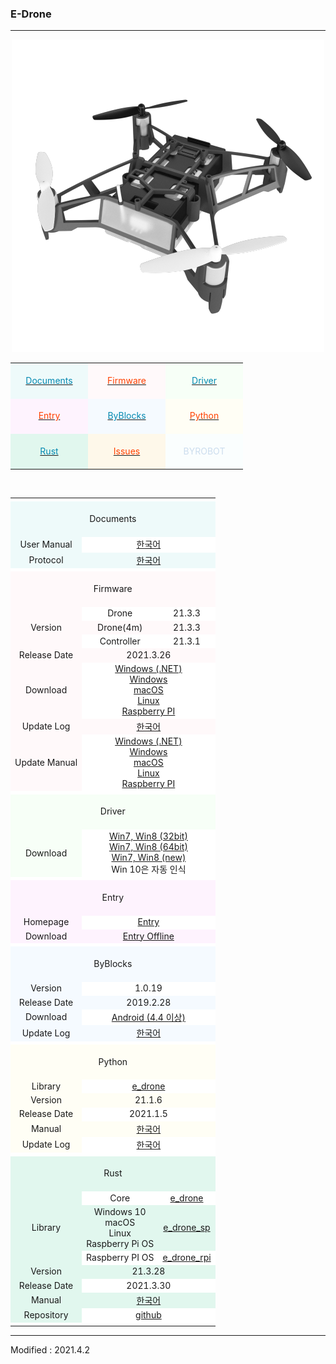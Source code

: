 ### E-Drone

---
<!-------------------------------------------------------------------------------------------------------

    2020.4.2

    각 index.md 파일 변경 시 사소한 링크 수정이나 펌웨어 업데이트 등은 직접 수정해도 상관없으나

    디자인 변경, 테이블 구조 변경 등의 작업을 하게 되는 경우, nightly.md 파일에서 먼저 작업을 할 것.

    git에 올려 화면이 정상적으로 표시되는지를 확인하고, index.md 파일을 변경하는 것을 권장함

-------------------------------------------------------------------------------------------------------->

<style>

    td.documents { background: #EEFAFA !important; }
    td.firmware  { background: #FFF9FA !important; }
    td.driver    { background: #F7FFF7 !important; }
    td.entry     { background: #FEF3FE !important; }
    td.byblocks  { background: #F5FAFF !important; }
    td.python    { background: #FFFEF5 !important; }
    td.rust      { background: #E1F7EE !important; }
    td.issues    { background: #FEF8EA !important; }
    td.byrobot   { background: #FAFEFE !important; }
    td.white     { background: #FFFFFF !important; }
    td.space     { background: #FFFFFF !important; }

    span.odd 	   { color: #0489B1; }
    span.even	   { color: #FF4000; }
    span.byrobot   { color: #CCDDEE; }

</style>

<div align="center">
    <img src="/assets/images/products/byrobot_drone_4.png" alt="e_drone">
    <table style="padding: 0px 0px 0px 0px;">
        <tr>
            <td width="110" class="documents"><div align="center">&nbsp;<br><a href="#Documents"><span class="odd">Documents</span></a><br>&nbsp;</div></td>
            <td width="110" class="firmware"><div align="center">&nbsp;<br><a href="#Firmware"><span class="even">Firmware</span></a><br>&nbsp;</div></td>
            <td width="110" class="driver"><div align="center">&nbsp;<br><a href="#Driver"><span class="odd">Driver</span></a><br>&nbsp;</div></td>
        </tr>
        <tr>
            <td width="110" class="entry"><div align="center">&nbsp;<br><a href="#Entry"><span class="even">Entry</span></a><br>&nbsp;</div></td>
            <td width="110" class="byblocks"><div align="center">&nbsp;<br><a href="#ByBlocks"><span class="odd">ByBlocks</span></a><br>&nbsp;</div></td>
            <td width="110" class="python"><div align="center">&nbsp;<br><a href="#Python"><span class="even">Python</span></a><br>&nbsp;</div></td>
        </tr>
        <tr>
            <td width="110" class="rust"><div align="center">&nbsp;<br><a href="#Rust"><span class="odd">Rust</span></a><br>&nbsp;</div></td>
            <td width="110" class="issues"><div align="center">&nbsp;<br><a href="https://github.com/BYROBOT/drone4/issues/" target="_blank"><span class="even">Issues</span></a><br>&nbsp;</div></td>
            <td width="110" class="byrobot"><div align="center">&nbsp;<br><span class="byrobot">BYROBOT</span><br>&nbsp;</div></td>
        </tr>
    </table>
    <br>
    <table>
        <!-- Documents -->
        <tr><td colspan="3" class="space"></td></tr>
        <tr>
            <td colspan="3" class="documents"><div align="center"><a name="Documents"></a>&nbsp;<br>Documents<br>&nbsp;</div></td>
        </tr>
        <tr>
            <td class="documents"><div align="center">User Manual</div></td>
            <td colspan="2" class="white"><div align="center"><a href="/documents/kr/products/e_drone/manual/user/">한국어</a></div></td>
        </tr>
        <tr>
            <td class="documents"><div align="center">Protocol</div></td>
            <td colspan="2" class="documents"><div align="center"><a href="/documents/kr/products/e_drone/protocol/">한국어</a></div></td>
        </tr>
        <!-- Firmware -->
        <tr><td colspan="3" class="space"></td></tr>
        <tr>
            <td colspan="3" class="firmware"><div align="center"><a name="Firmware"></a>&nbsp;<br>Firmware<br>&nbsp;</div></td>
        </tr>
        <tr>
            <td rowspan="3" class="firmware"><div align="center">Version</div></td>
            <td class="white"><div align="center">Drone</div></td>
            <td class="white"><div align="center">21.3.3</div></td>
        </tr>
        <tr>
            <td class="firmware"><div align="center">Drone(4m)</div></td>
            <td class="firmware"><div align="center">21.3.3</div></td>
        </tr>
        <tr>
            <td class="white"><div align="center">Controller</div></td>
            <td class="white"><div align="center">21.3.1</div></td>
        </tr>
        <tr>
            <td class="firmware"><div align="center">Release Date</div></td>
            <td colspan="2" class="firmware"><div align="center">2021.3.26</div></td>
        </tr>
        <tr>
            <td class="firmware"><div align="center">Download</div></td>
            <td colspan="2" class="white"><div align="center">
                <a href="https://drive.google.com/file/d/1XqAkc3gxe6HrqKQh8uQREdvZm23YRYbl/view?usp=sharing" target="_blank">Windows (.NET)</a><br>
                <a href="https://drive.google.com/file/d/18dFRxM9wczPSAP06FOdhQJwf86b0Eaa_/view?usp=sharing" target="_blank">Windows</a><br>
                <a href="https://drive.google.com/file/d/11hyfeE7_N1A_V4x_7n6onNEARlWecbjT/view?usp=sharing" target="_blank">macOS</a><br>
                <a href="https://drive.google.com/file/d/1fGLzarf-bjTLsZNn-wV2_83_MtSxqmlr/view?usp=sharing" target="_blank">Linux</a><br>
                <a href="https://drive.google.com/file/d/1k94HcjXYrfA1onXi5fDiYhDlkNbXYRsj/view?usp=sharing" target="_blank">Raspberry PI</a>
            </div></td>
        </tr>
        <tr>
            <td class="firmware"><div align="center">Update Log</div></td>
            <td colspan="2" class="firmware"><div align="center"><a href="/documents/kr/products/e_drone/log/updates/firmware/">한국어</a></div></td>
        </tr>
        <tr>
            <td class="firmware"><div align="center">Update Manual</div></td>
            <td colspan="2" class="white">
                <div align="center">
                    <a href="/documents/kr/products/e_drone/manual/update/drone4autoupdaterlight/">Windows (.NET)</a><br>
                    <a href="/documents/kr/products/e_drone/manual/update/drone_4_updater_windows/">Windows</a><br>
                    <a href="/documents/kr/products/e_drone/manual/update/drone_4_updater_mac/">macOS</a><br>
                    <a href="/documents/kr/products/e_drone/manual/update/drone_4_updater_linux/">Linux</a><br>
                    <a href="/documents/kr/products/e_drone/manual/update/drone_4_updater_raspberry_pi/">Raspberry PI</a>
                </div>
            </td>
        </tr>
        <!-- Driver -->
        <tr><td colspan="3" class="space"></td></tr>
        <tr>
            <td colspan="3" class="driver"><div align="center"><a name="Driver"></a>&nbsp;<br>Driver<br>&nbsp;</div></td>
        </tr>
        <tr>
            <td class="driver">
                <div align="center">Download</div>
            </td>
            <td colspan="2" class="white">
                <div align="center"><a href="https://drive.google.com/open?id=1HisAPi3nipnnyuFklNXiKn46cV_5P0iy" target="_blank">Win7, Win8 (32bit)</a></div>
                <div align="center"><a href="https://drive.google.com/open?id=1Cm7fIt9XAi-dUNnqxVblNriL8oVfqekg" target="_blank">Win7, Win8 (64bit)</a></div>
                <div align="center"><a href="https://drive.google.com/open?id=1G6ma1HbzNSPqTcU9ir1I4lyYLobLM4K-" target="_blank">Win7, Win8 (new)</a></div>
                <div align="center">Win 10은 자동 인식</div>
            </td>
        </tr>
        <!-- Entry -->
        <tr><td colspan="3" class="space"></td></tr>
        <tr>
            <td colspan="3" class="entry"><div align="center"><a name="Entry"></a>&nbsp;<br>Entry<br>&nbsp;</div></td>
        </tr>
        <tr>
            <td class="entry"><div align="center">Homepage</div></td>
            <td colspan="2" class="white"><div align="center"><a href="https://playentry.org/" target="_blank">Entry</a></div></td>
        </tr>
        <tr>
            <td class="entry"><div align="center">Download</div></td>
            <td colspan="2" class="entry"><div align="center"><a href="https://playentry.org/#!/offlineEditor" target="_blank">Entry Offline</a></div></td>
        </tr>
        <!-- ByBlocks -->
        <tr><td colspan="3" class="white"></td></tr>
        <tr>
            <td colspan="3" class="byblocks"><div align="center"><a name="ByBlocks"></a>&nbsp;<br>ByBlocks<br>&nbsp;</div></td>
        </tr>
        <tr>
            <td class="byblocks"><div align="center">Version</div></td>
            <td colspan="2" class="white"><div align="center">1.0.19</div></td>
        </tr>
        <tr>
            <td class="byblocks"><div align="center">Release Date</div></td>
            <td colspan="2" class="byblocks"><div align="center">2019.2.28</div></td>
        </tr>
        <tr>
            <td class="byblocks">
                <div align="center">Download</div>
            </td>
            <td colspan="2" class="white">
                <div align="center"><a href="https://s3.ap-northeast-2.amazonaws.com/byrobot/byblocks-edrone_1.0.19.apk" target="_blank">Android (4.4 이상)</a></div>
            </td>
        </tr>
        <tr>
            <td class="byblocks"><div align="center">Update Log</div></td>
            <td colspan="2" class="byblocks"><div align="center"><a href="/documents/kr/products/e_drone/log/updates/byblocks/">한국어</a></div></td>
        </tr>
        <!-- Python -->
        <tr><td colspan="3" class="space"></td></tr>
        <tr>
            <td colspan="3" class="python"><div align="center"><a name="Python"></a>&nbsp;<br>Python<br>&nbsp;</div></td>
        </tr>
        <tr>
            <td class="python"><div align="center">Library</div></td>
            <td colspan="2" class="white"><div align="center"><a href="https://pypi.org/project/e-drone/" target="_blank">e_drone</a></div></td>
        </tr>
        <tr>
            <td class="python"><div align="center">Version</div></td>
            <td colspan="2" class="python"><div align="center">21.1.6</div></td>
        </tr>
        <tr>
            <td class="python"><div align="center">Release Date</div></td>
            <td colspan="2" class="white"><div align="center">2021.1.5</div></td>
        </tr>
        <tr>
            <td class="python"><div align="center">Manual</div></td>
            <td colspan="2" class="python"><div align="center"><a href="/documents/kr/products/e_drone/library/python/e_drone/">한국어</a></div></td>
        </tr>
        <tr>
            <td class="python"><div align="center">Update Log</div></td>
            <td colspan="2" class="white"><div align="center"><a href="/documents/kr/products/e_drone/log/updates/python/">한국어</a></div></td>
        </tr>
        <tr><td colspan="3" class="space"></td></tr>
        <!-- Rust -->
        <tr>
            <td colspan="3" class="rust"><div align="center"><a name="Rust"></a>&nbsp;<br>Rust<br>&nbsp;</div></td>
        </tr>
        <tr>
            <td rowspan="3" class="rust"><div align="center">Library</div></td>
            <td class="white"><div align="center">Core</div></td>
            <td class="white"><div align="center"><a href="https://crates.io/crates/e_drone" target="_blank">e_drone</a></div></td>
        </tr>
        <tr>
            <td class="rust"><div align="center">
                Windows 10<br>
                macOS<br>
                Linux<br>
                Raspberry Pi OS
            </div></td>
            <td class="rust"><div align="center"><a href="https://crates.io/crates/e_drone_sp" target="_blank">e_drone_sp</a></div></td>
        </tr>
        <tr>
            <td class="white"><div align="center">Raspberry PI OS</div></td>
            <td class="white"><div align="center"><a href="https://crates.io/crates/e_drone_rpi" target="_blank">e_drone_rpi</a></div></td>
        </tr>
        <tr>
            <td class="rust"><div align="center">Version</div></td>
            <td colspan="2" class="rust"><div align="center">21.3.28</div></td>
        </tr>
        <tr>
            <td class="rust"><div align="center">Release Date</div></td>
            <td colspan="2" class="white"><div align="center">2021.3.30</div></td>
        </tr>
        <tr>
            <td class="rust"><div align="center">Manual</div></td>
            <td colspan="2" class="rust"><div align="center"><a href="https://docs.rs/e_drone/" target="_blank">한국어</a></div></td>
        </tr>
        <tr>
            <td class="rust"><div align="center">Repository</div></td>
            <td colspan="2" class="white"><div align="center"><a href="https://github.com/byrobot-rust/e_drone" target="_blank">github</a></div></td>
        </tr>
        <!-- End -->
        <tr><td colspan="3" class="space"></td></tr>
    </table>
</div>

---

Modified : 2021.4.2
